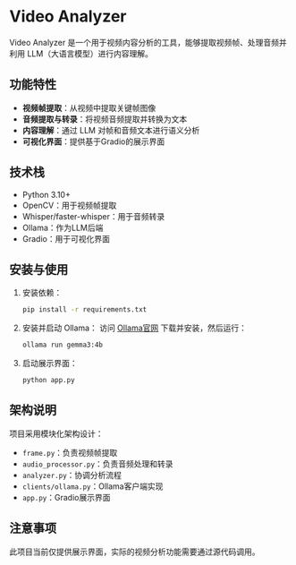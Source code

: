 # Video Analyzer

Video Analyzer 是一个用于视频内容分析的工具，能够提取视频帧、处理音频并利用 LLM（大语言模型）进行内容理解。

## 功能特性

- **视频帧提取**：从视频中提取关键帧图像
- **音频提取与转录**：将视频音频提取并转换为文本
- **内容理解**：通过 LLM 对帧和音频文本进行语义分析
- **可视化界面**：提供基于Gradio的展示界面

## 技术栈

- Python 3.10+
- OpenCV：用于视频帧提取
- Whisper/faster-whisper：用于音频转录
- Ollama：作为LLM后端
- Gradio：用于可视化界面

## 安装与使用

1. 安装依赖：
   ```bash
   pip install -r requirements.txt
   ```

2. 安装并启动 Ollama：
   访问 [Ollama官网](https://ollama.com/) 下载并安装，然后运行：
   ```bash
   ollama run gemma3:4b
   ```

3. 启动展示界面：
   ```bash
   python app.py
   ```

## 架构说明

项目采用模块化架构设计：
- `frame.py`：负责视频帧提取
- `audio_processor.py`：负责音频处理和转录
- `analyzer.py`：协调分析流程
- `clients/ollama.py`：Ollama客户端实现
- `app.py`：Gradio展示界面

## 注意事项

此项目当前仅提供展示界面，实际的视频分析功能需要通过源代码调用。